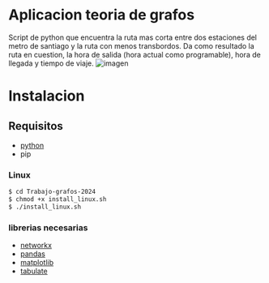 # Aplicacion teoria de grafos

Script de python que encuentra la ruta mas corta entre dos estaciones del metro de santiago y la ruta con menos transbordos. Da como resultado la ruta en cuestion, la hora de salida (hora actual como programable), hora de llegada y tiempo de viaje. 
![imagen](https://github.com/user-attachments/assets/f4915ab7-74d9-49cc-a4a1-937356625427)


# Instalacion 

## Requisitos

- [python](https://www.python.org/)
- pip

### Linux

```bash
$ cd Trabajo-grafos-2024
$ chmod +x install_linux.sh
$ ./install_linux.sh

```




### librerias necesarias

  - [networkx](https://networkx.org/documentation/stable/install.html)
  - [pandas](https://pandas.pydata.org/docs/getting_started/install.html)
  - [matplotlib](https://matplotlib.org/stable/users/getting_started/)
  - [tabulate](https://pypi.org/project/tabulate/)

